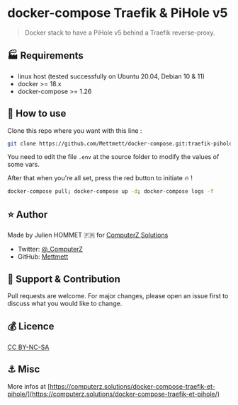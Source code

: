 # docker-compose Traefik & PiHole v5

> Docker stack to have a PiHole v5 behind a Traefik reverse-proxy.

## :factory: Requirements

* linux host (tested successfully on Ubuntu 20.04, Debian 10 & 11)
* docker >= 18.x
* docker-compose >= 1.26

## :rocket: How to use

Clone this repo where you want with this line :

```bash
git clone https://github.com/Mettmett/docker-compose.git:traefik-piholev5
```

You need to edit the file `.env` at the source folder to modify the values of some vars.

After that when you're all set, press the red button to initiate :fire: !

```bash
docker-compose pull; docker-compose up -d; docker-compose logs -f
```

## :star: Author

Made by Julien HOMMET :fr: for [ComputerZ Solutions](https://computerz.solutions/)

* Twitter: [@_ComputerZ](https://twitter.com/_ComputerZ)
* GitHub: [Mettmett](https://github.com/Mettmett)

## :wrench: Support & Contribution

Pull requests are welcome. For major changes, please open an issue first to discuss what you would like to change.

## :moneybag: Licence

[CC BY-NC-SA](https://creativecommons.org/licenses/by-nc-sa/4.0)

## :anchor: Misc

More infos at [https://computerz.solutions/docker-compose-traefik-et-pihole/](https://computerz.solutions/docker-compose-traefik-et-pihole/)
